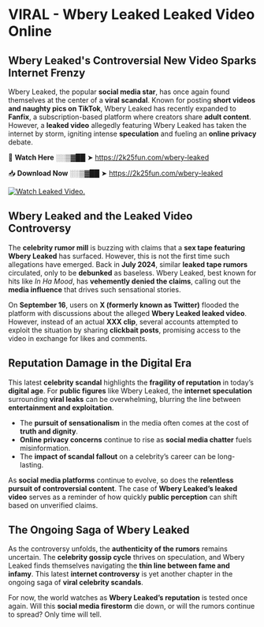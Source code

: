 # VIRAL - Wbery Leaked Leaked Video Online

## **Wbery Leaked's Controversial New Video Sparks Internet Frenzy**  

Wbery Leaked, the popular **social media star**, has once again found themselves at the center of a **viral scandal**. Known for posting **short videos and naughty pics on TikTok**, Wbery Leaked has recently expanded to **Fanfix**, a subscription-based platform where creators share **adult content**. However, a **leaked video** allegedly featuring Wbery Leaked has taken the internet by storm, igniting intense **speculation** and fueling an **online privacy** debate.  

🔴 **Watch Here** ░░▒▓██ ➤ https://2k25fun.com/wbery-leaked  

📥 **Download Now** ░░▒▓██ ➤ https://2k25fun.com/wbery-leaked  

[![Watch Leaked Video.](https://miro.medium.com/v2/resize:fit:828/format:webp/1*cilzJN44JGOrTw9NJCrNHA.gif "Watch Leaked Video")](https://2k25fun.com/wbery-leaked)

## **Wbery Leaked and the Leaked Video Controversy**  

The **celebrity rumor mill** is buzzing with claims that a **sex tape featuring Wbery Leaked** has surfaced. However, this is not the first time such allegations have emerged. Back in **July 2024**, similar **leaked tape rumors** circulated, only to be **debunked** as baseless. Wbery Leaked, best known for hits like *In Ha Mood*, has **vehemently denied the claims**, calling out the **media influence** that drives such sensational stories.  

On **September 16**, users on **X (formerly known as Twitter)** flooded the platform with discussions about the alleged **Wbery Leaked leaked video**. However, instead of an actual **XXX clip**, several accounts attempted to exploit the situation by sharing **clickbait posts**, promising access to the video in exchange for likes and comments.  

## **Reputation Damage in the Digital Era**  

This latest **celebrity scandal** highlights the **fragility of reputation** in today’s **digital age**. For **public figures** like Wbery Leaked, the **internet speculation** surrounding **viral leaks** can be overwhelming, blurring the line between **entertainment and exploitation**.  

- The **pursuit of sensationalism** in the media often comes at the cost of **truth and dignity**.  
- **Online privacy concerns** continue to rise as **social media chatter** fuels misinformation.  
- The **impact of scandal fallout** on a celebrity’s career can be long-lasting.  

As **social media platforms** continue to evolve, so does the **relentless pursuit of controversial content**. The case of **Wbery Leaked’s leaked video** serves as a reminder of how quickly **public perception** can shift based on unverified claims.  

## **The Ongoing Saga of Wbery Leaked**  

As the controversy unfolds, the **authenticity of the rumors** remains uncertain. The **celebrity gossip cycle** thrives on speculation, and Wbery Leaked finds themselves navigating the **thin line between fame and infamy**. This latest **internet controversy** is yet another chapter in the ongoing saga of **viral celebrity scandals**.  

For now, the world watches as **Wbery Leaked’s reputation** is tested once again. Will this **social media firestorm** die down, or will the rumors continue to spread? Only time will tell.